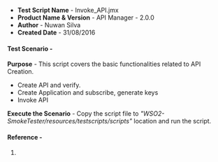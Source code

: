 
- **Test Script Name** - Invoke_API.jmx
- **Product Name & Version** - API Manager - 2.0.0
- **Author** - Nuwan Silva
- **Created Date** - 31/08/2016

#### **Test Scenario** -
 **Purpose** - This script covers the basic functionalities related to API Creation.
- Create API and verify.
- Create Application and subscribe, generate keys
- Invoke API

 **Execute the Scenario** -  Copy the script file to _"WSO2-SmokeTester/resources/testscripts/scripts"_ location and run the script.


#### **Reference** -
1) 
